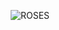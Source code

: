 <p align="center"> <img src= "https://github.com/user-attachments/assets/a90ad5a5-984c-4798-a13a-9cd9d9277faf" alt="ROSES" />
